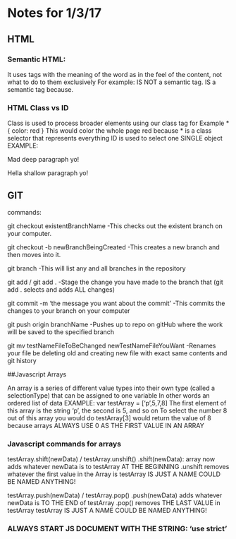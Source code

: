 # Notes for 1/3/17

## HTML

### Semantic HTML:
It uses tags with the meaning of the word as in the feel of the content, not what to do to them exclusively
For example: <i></i> IS NOT a semantic tag.
<em></em> IS a semantic tag because.

### HTML Class vs ID
Class is used to process broader elements using our class tag
for Example * {
		color: red
		}
This would color the whole page red because * is a class selector that represents everything
ID is used to select one SINGLE object
EXAMPLE:
<p class="paragraph" id="madDeep">Mad deep paragraph yo!</p>
    <p class=“paragraph” id=“hellaShallow”>Hella shallow paragraph yo!</p2>

## GIT

commands:

git checkout existentBranchName
-This checks out the existent branch on your computer.

git checkout -b newBranchBeingCreated
-This creates a new branch and then moves into it.

git branch
-This will list any and all branches in the repository

git add / git add .
-Stage the change you have made to the branch that (git add . selects and adds ALL changes)

git commit -m ‘the message you want about the commit’
-This commits the changes to your branch on your computer

git push origin branchName
-Pushes up to repo on gitHub where the work will be saved to the specified branch

git mv testNameFileToBeChanged newTestNameFileYouWant
-Renames your file be deleting old and creating new file with exact same contents and git history



##Javascript Arrays

An array is a series of different value types into their own type (called a selectionType) that can be assigned to one variable
In other words an ordered list of data
EXAMPLE: var testArray = [‘p’,5,7,8]
The first element of this array is the string ‘p’, the second is 5, and so on
To select the number 8 out of this array you would do testArray[3] would return the value of 8 because arrays ALWAYS USE 0  AS THE FIRST VALUE IN AN ARRAY

### Javascript commands for arrays
testArray.shift(newData) /  testArray.unshift()
.shift(newData): array now adds whatever newData is to testArray AT THE BEGINNING
.unshift removes whatever the first value in the Array is
testArray IS JUST A NAME COULD BE NAMED ANYTHING!

testArray.push(newData) / testArray.pop()
.push(newData) adds whatever newData is TO THE END of testArray
.pop() removes THE LAST VALUE in testArray
testArray IS JUST A NAME COULD BE NAMED ANYTHING!

### ALWAYS START JS DOCUMENT WITH THE STRING: ‘use strict’
